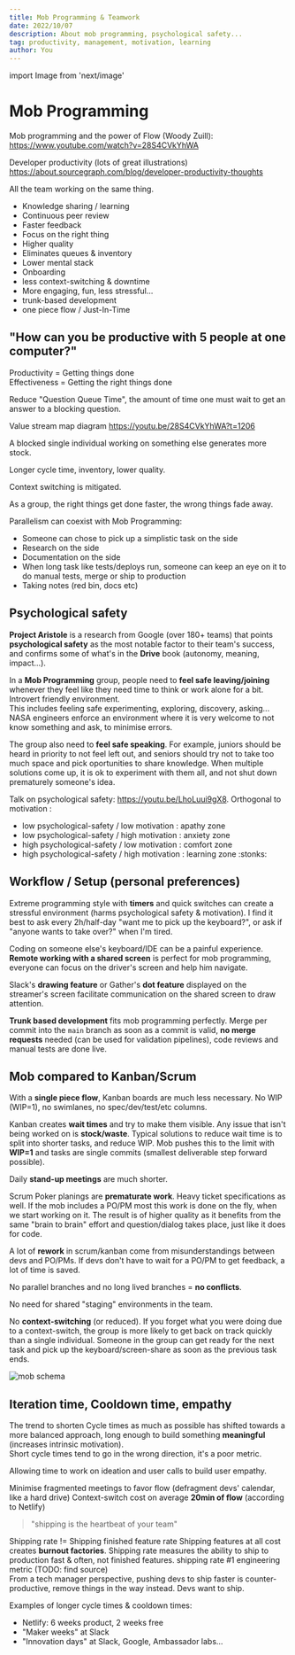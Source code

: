 ```yaml
---
title: Mob Programming & Teamwork
date: 2022/10/07
description: About mob programming, psychological safety...
tag: productivity, management, motivation, learning
author: You
---
```


import Image from 'next/image'

# Mob Programming

Mob programming and the power of Flow (Woody Zuill):
https://www.youtube.com/watch?v=28S4CVkYhWA

Developer productivity (lots of great illustrations) https://about.sourcegraph.com/blog/developer-productivity-thoughts

All the team working on the same thing.

- Knowledge sharing / learning
- Continuous peer review
- Faster feedback
- Focus on the right thing
- Higher quality
- Eliminates queues & inventory
- Lower mental stack
- Onboarding
- less context-switching & downtime
- More engaging, fun, less stressful...
- trunk-based development
- one piece flow / Just-In-Time

## "How can you be productive with 5 people at one computer?"

Productivity = Getting things done  
Effectiveness = Getting the right things done

Reduce "Question Queue Time", the amount of time one must wait to get an answer to a blocking question.

Value stream map diagram https://youtu.be/28S4CVkYhWA?t=1206

A blocked single individual working on something else generates more stock.

Longer cycle time, inventory, lower quality.

Context switching is mitigated.

As a group, the right things get done faster, the wrong things fade away.

Parallelism can coexist with Mob Programming:

- Someone can chose to pick up a simplistic task on the side
- Research on the side
- Documentation on the side
- When long task like tests/deploys run, someone can keep an eye on it to do manual tests, merge or ship to production
- Taking notes (red bin, docs etc)

## Psychological safety

**Project Aristole** is a research from Google (over 180+ teams) that points **psychological safety** as the most notable factor to their team's success, and confirms some of what's in the **Drive** book (autonomy, meaning, impact...).

In a **Mob Programming** group, people need to **feel safe leaving/joining** whenever they feel like they need time to think or work alone for a bit. Introvert friendly environment.  
This includes feeling safe experimenting, exploring, discovery, asking...  
NASA engineers enforce an environment where it is very welcome to not know something and ask, to minimise errors.

The group also need to **feel safe speaking**. For example, juniors should be heard in priority to not feel left out, and seniors should try not to take too much space and pick oportunities to share knowledge. When multiple solutions come up, it is ok to experiment with them all, and not shut down prematurely someone's idea.

Talk on psychological safety: https://youtu.be/LhoLuui9gX8.
Orthogonal to motivation :

- low psychological-safety / low motivation : apathy zone
- low psychological-safety / high motivation : anxiety zone
- high psychological-safety / low motivation : comfort zone
- high psychological-safety / high motivation : learning zone :stonks:

## Workflow / Setup (personal preferences)

Extreme programming style with **timers** and quick switches can create a stressful environment (harms psychological safety & motivation). I find it best to ask every 2h/half-day "want me to pick up the keyboard?", or ask if "anyone wants to take over?" when I'm tired.

Coding on someone else's keyboard/IDE can be a painful experience. **Remote working with a shared screen** is perfect for mob programming, everyone can focus on the driver's screen and help him navigate.

Slack's **drawing feature** or Gather's **dot feature** displayed on the streamer's screen facilitate communication on the shared screen to draw attention.

**Trunk based development** fits mob programming perfectly. Merge per commit into the `main` branch as soon as a commit is valid, **no merge requests** needed (can be used for validation pipelines), code reviews and manual tests are done live.

## Mob compared to Kanban/Scrum

With a **single piece flow**, Kanban boards are much less necessary. No WIP (WIP=1), no swimlanes, no spec/dev/test/etc columns.

Kanban creates **wait times** and try to make them visible. Any issue that isn't being worked on is **stock/waste**. Typical solutions to reduce wait time is to split into shorter tasks, and reduce WIP. Mob pushes this to the limit with **WIP=1** and tasks are single commits (smallest deliverable step forward possible).

Daily **stand-up meetings** are much shorter.

Scrum Poker planings are **prematurate work**. Heavy ticket specifications as well. If the mob includes a PO/PM most this work is done on the fly, when we start working on it.
The result is of higher quality as it benefits from the same "brain to brain" effort and question/dialog takes place, just like it does for code.

A lot of **rework** in scrum/kanban come from misunderstandings between devs and PO/PMs.
If devs don't have to wait for a PO/PM to get feedback, a lot of time is saved.

No parallel branches and no long lived branches = **no conflicts**.

No need for shared "staging" environments in the team.

No **context-switching** (or reduced). If you forget what you were doing due to a context-switch, the group is more likely to get back on track quickly than a single individual. Someone in the group can get ready for the next task and pick up the keyboard/screen-share as soon as the previous task ends.

<Image
  src="/images/mob-schema.png"
  alt="mob schema"
  width={2522}
  height={5073}
/>

## Iteration time, Cooldown time, empathy

The trend to shorten Cycle times as much as possible has shifted towards a more balanced approach, long enough to build something **meaningful** (increases intrinsic motivation).  
Short cycle times tend to go in the wrong direction, it's a poor metric.

Allowing time to work on ideation and user calls to build user empathy.

Minimise fragmented meetings to favor flow (defragment devs' calendar, like a hard drive)
Context-switch cost on average **20min of flow** (according to Netlify)

> "shipping is the heartbeat of your team"

Shipping rate != Shipping finished feature rate
Shipping features at all cost creates **burnout factories**.
Shipping rate measures the ability to ship to production fast & often, not finished features.
shipping rate #1 engineering metric (TODO: find source)  
From a tech manager perspective, pushing devs to ship faster is counter-productive, remove things in the way instead. Devs want to ship.

Examples of longer cycle times & cooldown times:

- Netlify: 6 weeks product, 2 weeks free
- "Maker weeks" at Slack
- "Innovation days" at Slack, Google, Ambassador labs...
